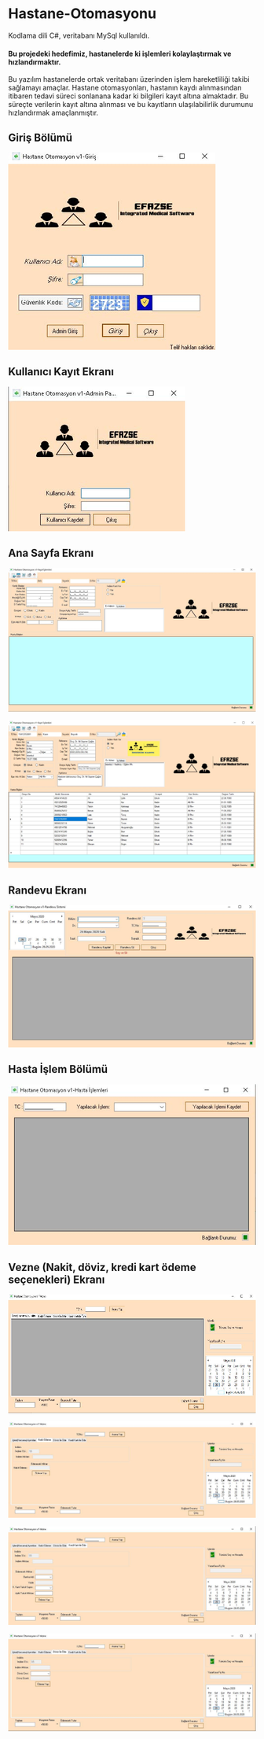 # Hastane-Otomasyonu


Kodlama dili C#, veritabanı MySql kullanıldı.

#### Bu projedeki hedefimiz, hastanelerde ki işlemleri kolaylaştırmak ve hızlandırmaktır. 
Bu yazılım hastanelerde ortak veritabanı üzerinden işlem 
hareketliliği takibi sağlamayı amaçlar. Hastane otomasyonları, hastanın kaydı 
alınmasından itibaren tedavi süreci sonlanana kadar ki bilgileri kayıt altına 
almaktadır. Bu süreçte verilerin kayıt altına alınması ve bu kayıtların 
ulaşılabilirlik durumunu hızlandırmak amaçlanmıştır.


## Giriş Bölümü
![banner resmi](https://github.com/EfecanDemir/efecandemir.github.io/blob/main/hastane1.jpg)

## Kullanıcı Kayıt Ekranı
![banner resmi](https://github.com/EfecanDemir/efecandemir.github.io/blob/main/hastane2.jpg)

## Ana Sayfa Ekranı
![banner resmi](https://github.com/EfecanDemir/efecandemir.github.io/blob/main/hastane3.jpg)

![banner resmi](https://github.com/EfecanDemir/efecandemir.github.io/blob/main/hastanebolum.jpg)

## Randevu Ekranı
![banner resmi](https://github.com/EfecanDemir/efecandemir.github.io/blob/main/hastane4.jpg)

## Hasta İşlem Bölümü
![banner resmi](https://github.com/EfecanDemir/efecandemir.github.io/blob/main/hastane5.jpg)

## Vezne (Nakit, döviz, kredi kart ödeme seçenekleri) Ekranı
![banner resmi](https://github.com/EfecanDemir/efecandemir.github.io/blob/main/hastane6.jpg)

![banner resmi](https://github.com/EfecanDemir/efecandemir.github.io/blob/main/hastane7.jpg)

![banner resmi](https://github.com/EfecanDemir/efecandemir.github.io/blob/main/hastane8.jpg)

![banner resmi](https://github.com/EfecanDemir/efecandemir.github.io/blob/main/hastane9.jpg)



